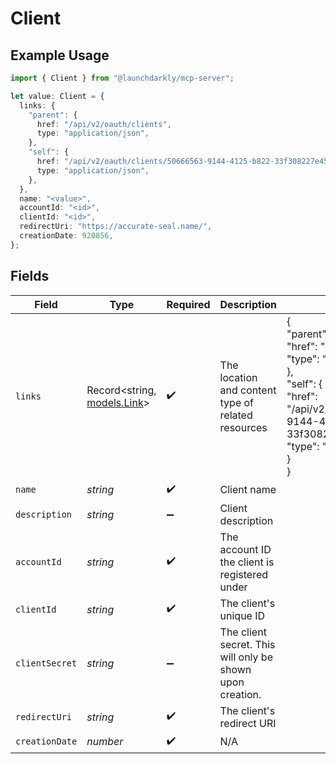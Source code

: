 # Client

## Example Usage

```typescript
import { Client } from "@launchdarkly/mcp-server";

let value: Client = {
  links: {
    "parent": {
      href: "/api/v2/oauth/clients",
      type: "application/json",
    },
    "self": {
      href: "/api/v2/oauth/clients/50666563-9144-4125-b822-33f308227e45",
      type: "application/json",
    },
  },
  name: "<value>",
  accountId: "<id>",
  clientId: "<id>",
  redirectUri: "https://accurate-seal.name/",
  creationDate: 920856,
};
```

## Fields

| Field                                                                                                                                                                                       | Type                                                                                                                                                                                        | Required                                                                                                                                                                                    | Description                                                                                                                                                                                 | Example                                                                                                                                                                                     |
| ------------------------------------------------------------------------------------------------------------------------------------------------------------------------------------------- | ------------------------------------------------------------------------------------------------------------------------------------------------------------------------------------------- | ------------------------------------------------------------------------------------------------------------------------------------------------------------------------------------------- | ------------------------------------------------------------------------------------------------------------------------------------------------------------------------------------------- | ------------------------------------------------------------------------------------------------------------------------------------------------------------------------------------------- |
| `links`                                                                                                                                                                                     | Record<string, [models.Link](../models/link.md)>                                                                                                                                            | :heavy_check_mark:                                                                                                                                                                          | The location and content type of related resources                                                                                                                                          | {<br/>"parent": {<br/>"href": "/api/v2/oauth/clients",<br/>"type": "application/json"<br/>},<br/>"self": {<br/>"href": "/api/v2/oauth/clients/50666563-9144-4125-b822-33f308227e45",<br/>"type": "application/json"<br/>}<br/>} |
| `name`                                                                                                                                                                                      | *string*                                                                                                                                                                                    | :heavy_check_mark:                                                                                                                                                                          | Client name                                                                                                                                                                                 |                                                                                                                                                                                             |
| `description`                                                                                                                                                                               | *string*                                                                                                                                                                                    | :heavy_minus_sign:                                                                                                                                                                          | Client description                                                                                                                                                                          |                                                                                                                                                                                             |
| `accountId`                                                                                                                                                                                 | *string*                                                                                                                                                                                    | :heavy_check_mark:                                                                                                                                                                          | The account ID the client is registered under                                                                                                                                               |                                                                                                                                                                                             |
| `clientId`                                                                                                                                                                                  | *string*                                                                                                                                                                                    | :heavy_check_mark:                                                                                                                                                                          | The client's unique ID                                                                                                                                                                      |                                                                                                                                                                                             |
| `clientSecret`                                                                                                                                                                              | *string*                                                                                                                                                                                    | :heavy_minus_sign:                                                                                                                                                                          | The client secret. This will only be shown upon creation.                                                                                                                                   |                                                                                                                                                                                             |
| `redirectUri`                                                                                                                                                                               | *string*                                                                                                                                                                                    | :heavy_check_mark:                                                                                                                                                                          | The client's redirect URI                                                                                                                                                                   |                                                                                                                                                                                             |
| `creationDate`                                                                                                                                                                              | *number*                                                                                                                                                                                    | :heavy_check_mark:                                                                                                                                                                          | N/A                                                                                                                                                                                         |                                                                                                                                                                                             |